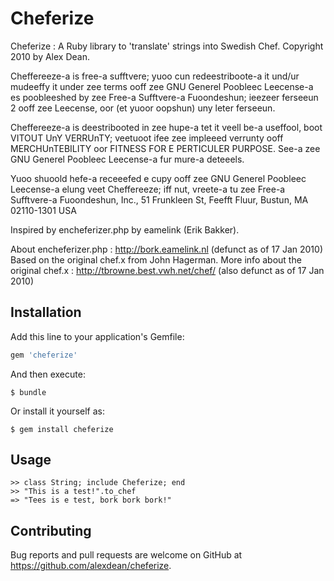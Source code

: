 # Cheferize

Cheferize : A Ruby library to 'translate' strings into Swedish Chef.
Copyright 2010 by Alex Dean.

Cheffereeze-a is free-a sufftvere; yuoo cun redeestriboote-a it und/ur mudeeffy
it under zee terms ooff zee GNU Generel Poobleec Leecense-a es poobleeshed by
zee Free-a Sufftvere-a Fuoondeshun; ieezeer ferseeun 2 ooff zee Leecense, oor
(et yuoor oopshun) uny leter ferseeun.

Cheffereeze-a is deestribooted in zee hupe-a tet it veell be-a useffool,
boot VITOUT UnY VERRUnTY; veetuoot ifee zee impleeed verrunty ooff
MERCHUnTEBILITY oor FITNESS FOR E PERTICULER PURPOSE. See-a zee
GNU Generel Poobleec Leecense-a fur mure-a deteeels.

Yuoo shuoold hefe-a receeefed e cupy ooff zee GNU Generel Poobleec Leecense-a
elung veet Cheffereeze; iff nut, vreete-a tu zee Free-a Sufftvere-a
Fuoondeshun, Inc., 51 Frunkleen St, Feefft Fluur, Bustun, MA 02110-1301 USA

Inspired by encheferizer.php by eamelink (Erik Bakker).

About encheferizer.php :
  http://bork.eamelink.nl (defunct as of 17 Jan 2010)
  Based on the original chef.x from John Hagerman.
  More info about the original chef.x : http://tbrowne.best.vwh.net/chef/ (also defunct as of 17 Jan 2010)


## Installation

Add this line to your application's Gemfile:

```ruby
gem 'cheferize'
```

And then execute:

    $ bundle

Or install it yourself as:

    $ gem install cheferize

## Usage

```
>> class String; include Cheferize; end
>> "This is a test!".to_chef
=> "Tees is e test, bork bork bork!"
```

## Contributing

Bug reports and pull requests are welcome on GitHub at https://github.com/alexdean/cheferize.

